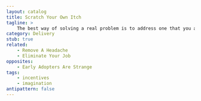 ```yaml
---
layout: catalog
title: Scratch Your Own Itch
tagline: >
    The best way of solving a real problem is to address one that you actually have.
category: Delivery
stub: true
related:
    - Remove A Headache
    - Eliminate Your Job
opposites: 
    - Early Adopters Are Strange
tags:
    - incentives
    - imagination
antipattern: false 
---
```

